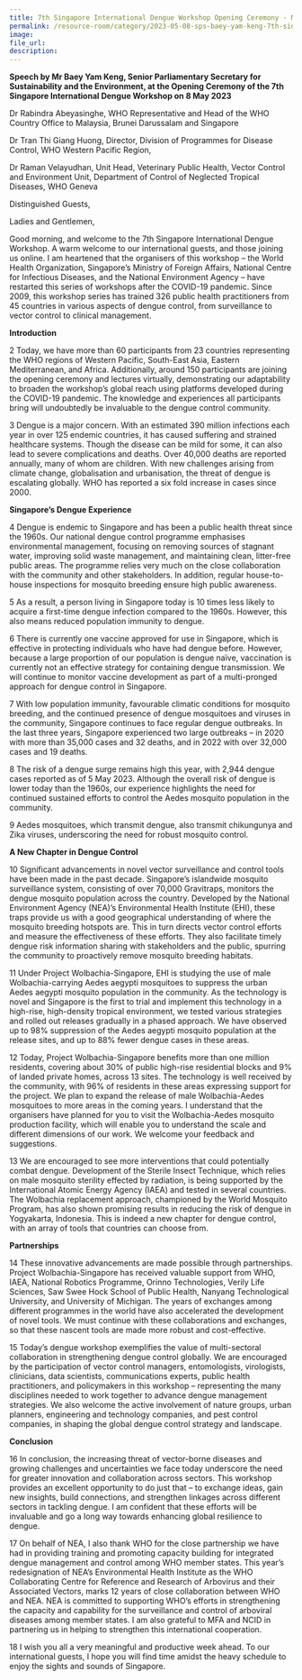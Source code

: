 ```yaml
---  
title: 7th Singapore International Dengue Workshop Opening Ceremony - Mr Baey Yam Keng
permalink: /resource-room/category/2023-05-08-sps-baey-yam-keng-7th-sidw
image:  
file_url:  
description:  
---
```

**Speech by Mr Baey Yam Keng, Senior Parliamentary Secretary for Sustainability and the Environment, at the Opening Ceremony of the 7th Singapore International Dengue Workshop on 8 May 2023**

Dr Rabindra Abeyasinghe, WHO Representative and Head of the WHO Country Office to Malaysia, Brunei Darussalam and Singapore 

Dr Tran Thi Giang Huong, Director, Division of Programmes for Disease Control, WHO Western Pacific Region, 

Dr Raman Velayudhan, Unit Head, Veterinary Public Health, Vector Control and Environment Unit, Department of Control of Neglected Tropical Diseases, WHO Geneva

Distinguished Guests, 

Ladies and Gentlemen, 

Good morning, and welcome to the 7th Singapore International Dengue Workshop. A warm welcome to our international guests, and those joining us online. I am heartened that the organisers of this workshop – the World Health Organization, Singapore’s Ministry of Foreign Affairs, National Centre for Infectious Diseases, and the National Environment Agency – have restarted this series of workshops after the COVID-19 pandemic. Since 2009, this workshop series has trained 326 public health practitioners from 45 countries in various aspects of dengue control, from surveillance to vector control to clinical management. 

**Introduction** 

2 Today, we have more than 60 participants from 23 countries representing the WHO regions of Western Pacific, South-East Asia, Eastern Mediterranean, and Africa. Additionally, around 150 participants are joining the opening ceremony and lectures virtually, demonstrating our adaptability to broaden the workshop’s global reach using platforms developed during the COVID-19 pandemic. The knowledge and experiences all participants bring will undoubtedly be invaluable to the dengue control community. 

3 Dengue is a major concern. With an estimated 390 million infections each year in over 125 endemic countries, it has caused suffering and strained healthcare systems. Though the disease can be mild for some, it can also lead to severe complications and deaths. Over 40,000 deaths are reported annually, many of whom are children. With new challenges arising from climate change, globalisation and urbanisation, the threat of dengue is escalating globally. WHO has reported a six fold increase in cases since 2000.

**Singapore’s Dengue Experience**

4 Dengue is endemic to Singapore and has been a public health threat since the 1960s. Our national dengue control programme emphasises environmental management, focusing on removing sources of stagnant water, improving solid waste management, and maintaining clean, litter-free public areas. The programme relies very much on the close collaboration with the community and other stakeholders. In addition, regular house-to-house inspections for mosquito breeding ensure high public awareness. 

5 As a result, a person living in Singapore today is 10 times less likely to acquire a first-time dengue infection compared to the 1960s. However, this also means reduced population immunity to dengue.

6 There is currently one vaccine approved for use in Singapore, which is effective in protecting individuals who have had dengue before. However, because a large proportion of our population is dengue naïve, vaccination is currently not an effective strategy for containing dengue transmission. We will continue to monitor vaccine development as part of a multi-pronged approach for dengue control in Singapore. 

7 With low population immunity, favourable climatic conditions for mosquito breeding, and the continued presence of dengue mosquitoes and viruses in the community, Singapore continues to face regular dengue  outbreaks. In the last three years, Singapore experienced two large outbreaks – in 2020 with more than 35,000 cases and 32 deaths, and in 2022 with over 32,000 cases and 19 deaths.  

8 The risk of a dengue surge remains high this year, with 2,944 dengue cases reported as of 5 May 2023. Although the overall risk of dengue is lower today than the 1960s, our experience highlights the need for continued sustained efforts to control the Aedes mosquito population in the community.

9 Aedes mosquitoes, which transmit dengue, also transmit chikungunya and Zika viruses, underscoring the need for robust mosquito control.  

**A New Chapter in Dengue Control**

10 Significant advancements in novel vector surveillance and control tools have been made in the past decade. Singapore’s islandwide mosquito surveillance system, consisting of over 70,000 Gravitraps, monitors the dengue mosquito population across the country. Developed by the National Environment Agency (NEA)’s Environmental Health Institute (EHI), these traps provide us with a good geographical understanding of where the mosquito breeding hotspots are. This in turn directs vector control efforts and measure the effectiveness of these efforts. They also facilitate timely dengue risk information sharing with stakeholders and the public, spurring the community to proactively remove mosquito breeding habitats. 

11 Under Project Wolbachia-Singapore, EHI is studying the use of male Wolbachia-carrying Aedes aegypti mosquitoes to suppress the urban Aedes aegypti mosquito population in the community. As the technology is novel and Singapore is the first to trial and implement this technology in a high-rise, high-density tropical environment, we tested various strategies and rolled out releases gradually in a phased approach. We have observed up to 98% suppression of the Aedes aegypti mosquito population at the release sites, and up to 88% fewer dengue cases in these areas.

12 Today, Project Wolbachia-Singapore benefits more than one million residents, covering about 30% of public high-rise residential blocks and 9% of landed private homes, across 13 sites. The technology is well received by the community, with 96% of residents in these areas expressing support for the project. We plan to expand the release of male Wolbachia-Aedes mosquitoes to more areas in the coming years. I understand that the organisers have planned for you to visit the Wolbachia-Aedes mosquito production facility, which will enable you to understand the scale and different dimensions of our work. We welcome your feedback and suggestions.

13 We are encouraged to see more interventions that could potentially combat dengue. Development of the Sterile Insect Technique, which relies on male mosquito sterility effected by radiation, is being supported by the International Atomic Energy Agency (IAEA) and tested in several countries. The Wolbachia replacement approach, championed by the World Mosquito Program, has also shown promising results in reducing the risk of dengue in Yogyakarta, Indonesia. This is indeed a new chapter for dengue control, with an array of tools that countries can choose from.

**Partnerships**

14 These innovative advancements are made possible through partnerships. Project Wolbachia-Singapore has received valuable support from WHO, IAEA, National Robotics Programme, Orinno Technologies, Verily Life Sciences, Saw Swee Hock School of Public Health, Nanyang Technological University, and University of Michigan. The years of exchanges among different programmes in the world have also accelerated the development of novel tools. We must continue with these collaborations and exchanges, so that these nascent tools are made more robust and cost-effective.

15 Today’s dengue workshop exemplifies the value of multi-sectoral collaboration in strengthening dengue control globally. We are encouraged by the participation of vector control managers, entomologists, virologists, clinicians, data scientists, communications experts, public health practitioners, and policymakers in this workshop – representing the many disciplines needed to work together to advance dengue management strategies. We also welcome the active involvement of nature groups, urban planners, engineering and technology companies, and pest control companies, in shaping the global dengue control strategy and  landscape.

**Conclusion**

16 In conclusion, the increasing threat of vector-borne diseases and growing challenges and uncertainties we  face today underscore the need for greater innovation  and collaboration across sectors. This workshop provides  an excellent opportunity to do just that – to exchange ideas, gain new insights, build connections, and strengthen linkages across different sectors in tackling dengue. I am confident that these efforts will be invaluable and go a long way towards enhancing global resilience to dengue.

17 On behalf of NEA, I also thank WHO for the close partnership we have had in providing training and promoting capacity building for integrated dengue management and control among WHO member states. This year’s redesignation of NEA’s Environmental Health Institute as the WHO Collaborating Centre for Reference and Research of Arbovirus and their Associated Vectors, marks 12 years of close collaboration between WHO and NEA. NEA is committed to supporting WHO’s efforts in strengthening the capacity and capability for the surveillance and control of arboviral diseases among member states. I am also grateful to MFA and NCID in partnering us in helping to strengthen this international cooperation. 

18 I wish you all a very meaningful and productive week ahead. To our international guests, I hope you will find time amidst the heavy schedule to enjoy the sights and sounds of Singapore.
